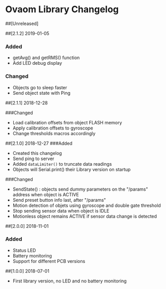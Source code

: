 # Ovaom Library Changelog

##[Unreleased]


##[2.1.2] 2019-01-05

### Added 
- getAvg() and getRMS() function
- Add LED debug display

### Changed
- Objects go to sleep faster
- Send object state with Ping


##[2.1.1] 2018-12-28

###Changed
- Load calibration offsets from object FLASH memory
- Apply calibration offsets to gyroscope
- Change thresholds macros accordingly

##[2.1.0] 2018-12-27
###Added
- Created this changelog
- Send ping to server
- Added `dataLimiter()` to truncate data readings
- Objects will Serial.print() their Library version on startup

###Changed
- SendState() :  objects send dummy parameters on the "/params" address when object is ACTIVE
- Send preset button info last, after "/params"
- Motion detection of objets using gyroscope and double gate threshold
- Stop sending sensor data when object is IDLE
- Motionless object remains ACTIVE if sensor data change is detected

##[2.0.0] 2018-11-01
### Added
- Status LED
- Battery monitoring
- Support for different PCB versions

##[1.0.0] 2018-07-01
- First library version, no LED and no battery monitoring 